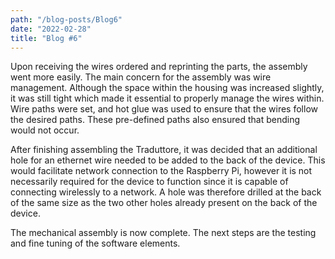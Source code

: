```yaml
---
path: "/blog-posts/Blog6"
date: "2022-02-28"
title: "Blog #6"
---
```


Upon receiving the wires ordered and reprinting the parts, the assembly went more easily. The main concern for the assembly was wire management. Although the space within the housing was increased slightly, it was still tight which made it essential to properly manage the wires within. Wire paths were set, and hot glue was used to ensure that the wires follow the desired paths. These pre-defined paths also ensured that bending would not occur.

After finishing assembling the Traduttore, it was decided that an additional hole for an ethernet wire needed to be added to the back of the device. This would facilitate network connection to the Raspberry Pi, however it is not necessarily required for the device to function since it is capable of connecting wirelessly to a network. A hole was therefore drilled at the back of the same size as the two other holes already present on the back of the device.

The mechanical assembly is now complete. The next steps are the testing and fine tuning of the software elements. 